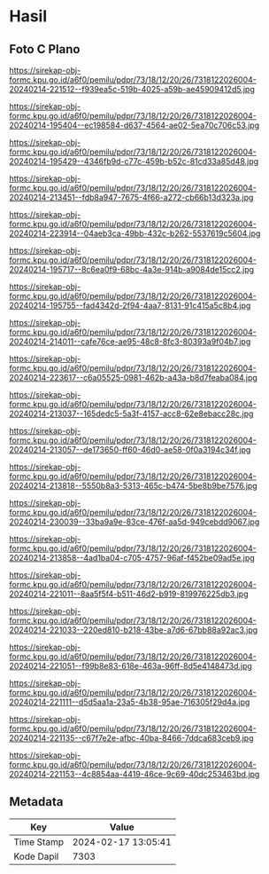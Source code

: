 # Hasil

## Foto C Plano

https://sirekap-obj-formc.kpu.go.id/a6f0/pemilu/pdpr/73/18/12/20/26/7318122026004-20240214-221512--f939ea5c-519b-4025-a59b-ae45909412d5.jpg

https://sirekap-obj-formc.kpu.go.id/a6f0/pemilu/pdpr/73/18/12/20/26/7318122026004-20240214-195404--ec198584-d637-4564-ae02-5ea70c706c53.jpg

https://sirekap-obj-formc.kpu.go.id/a6f0/pemilu/pdpr/73/18/12/20/26/7318122026004-20240214-195429--4346fb9d-c77c-459b-b52c-81cd33a85d48.jpg

https://sirekap-obj-formc.kpu.go.id/a6f0/pemilu/pdpr/73/18/12/20/26/7318122026004-20240214-213451--fdb8a947-7675-4f66-a272-cb66b13d323a.jpg

https://sirekap-obj-formc.kpu.go.id/a6f0/pemilu/pdpr/73/18/12/20/26/7318122026004-20240214-223914--04aeb3ca-49bb-432c-b262-5537619c5604.jpg

https://sirekap-obj-formc.kpu.go.id/a6f0/pemilu/pdpr/73/18/12/20/26/7318122026004-20240214-195717--8c6ea0f9-68bc-4a3e-914b-a9084de15cc2.jpg

https://sirekap-obj-formc.kpu.go.id/a6f0/pemilu/pdpr/73/18/12/20/26/7318122026004-20240214-195755--fad4342d-2f94-4aa7-8131-91c415a5c8b4.jpg

https://sirekap-obj-formc.kpu.go.id/a6f0/pemilu/pdpr/73/18/12/20/26/7318122026004-20240214-214011--cafe76ce-ae95-48c8-8fc3-80393a9f04b7.jpg

https://sirekap-obj-formc.kpu.go.id/a6f0/pemilu/pdpr/73/18/12/20/26/7318122026004-20240214-223617--c6a05525-0981-462b-a43a-b8d7feaba084.jpg

https://sirekap-obj-formc.kpu.go.id/a6f0/pemilu/pdpr/73/18/12/20/26/7318122026004-20240214-213037--165dedc5-5a3f-4157-acc8-62e8ebacc28c.jpg

https://sirekap-obj-formc.kpu.go.id/a6f0/pemilu/pdpr/73/18/12/20/26/7318122026004-20240214-213057--de173650-ff60-46d0-ae58-0f0a3194c34f.jpg

https://sirekap-obj-formc.kpu.go.id/a6f0/pemilu/pdpr/73/18/12/20/26/7318122026004-20240214-213818--5550b8a3-5313-465c-b474-5be8b9be7576.jpg

https://sirekap-obj-formc.kpu.go.id/a6f0/pemilu/pdpr/73/18/12/20/26/7318122026004-20240214-230039--33ba9a9e-83ce-476f-aa5d-949cebdd9067.jpg

https://sirekap-obj-formc.kpu.go.id/a6f0/pemilu/pdpr/73/18/12/20/26/7318122026004-20240214-213858--4ad1ba04-c705-4757-96af-f452be09ad5e.jpg

https://sirekap-obj-formc.kpu.go.id/a6f0/pemilu/pdpr/73/18/12/20/26/7318122026004-20240214-221011--8aa5f5f4-b511-46d2-b919-819976225db3.jpg

https://sirekap-obj-formc.kpu.go.id/a6f0/pemilu/pdpr/73/18/12/20/26/7318122026004-20240214-221033--220ed810-b218-43be-a7d6-67bb88a92ac3.jpg

https://sirekap-obj-formc.kpu.go.id/a6f0/pemilu/pdpr/73/18/12/20/26/7318122026004-20240214-221051--f99b8e83-618e-463a-96ff-8d5e4148473d.jpg

https://sirekap-obj-formc.kpu.go.id/a6f0/pemilu/pdpr/73/18/12/20/26/7318122026004-20240214-221111--d5d5aa1a-23a5-4b38-95ae-716305f29d4a.jpg

https://sirekap-obj-formc.kpu.go.id/a6f0/pemilu/pdpr/73/18/12/20/26/7318122026004-20240214-221135--c67f7e2e-afbc-40ba-8466-7ddca683ceb9.jpg

https://sirekap-obj-formc.kpu.go.id/a6f0/pemilu/pdpr/73/18/12/20/26/7318122026004-20240214-221153--4c8854aa-4419-46ce-9c69-40dc253463bd.jpg


## Metadata

| Key        | Value               |
| ---------- | ------------------- |
| Time Stamp | 2024-02-17 13:05:41 |
| Kode Dapil | 7303                |



